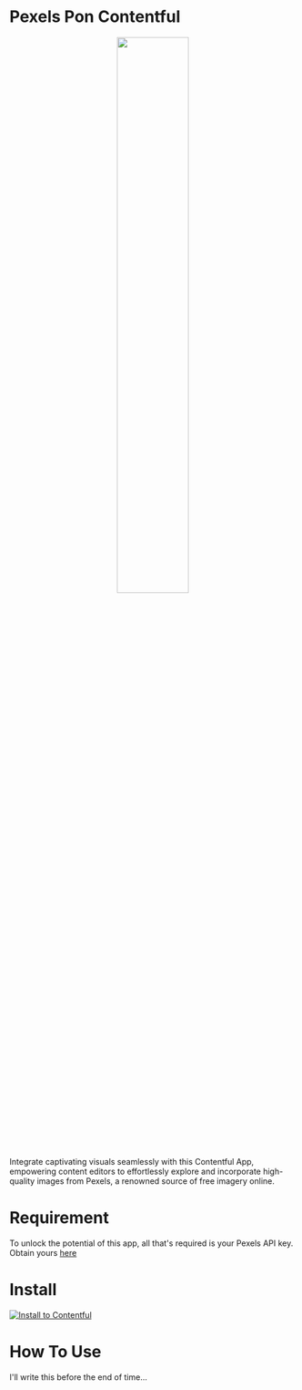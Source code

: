 # Pexels Pon Contentful



<p align="center" width="100%">
    <img width="50%" src="https://i.imgur.com/xceuUEw.png">
</p>

Integrate captivating visuals seamlessly with this Contentful App, empowering content editors to effortlessly explore and incorporate high-quality images from Pexels, a renowned source of free imagery online.


# Requirement

To unlock the potential of this app, all that's required is your Pexels API key. Obtain yours [here](https://www.pexels.com/api/new/)

# Install
[![Install to Contentful](https://www.ctfstatic.com/button/install-small.svg)](https://app.contentful.com/deeplink?link=apps&id=3ES1ceGZlYqle9OVgllxoP)

# How To Use
I'll write this before the end of time...


